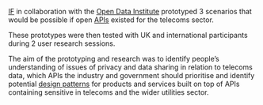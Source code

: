 [IF](https://projectsbyif.com) in collaboration with the [Open Data Institute](https://theodi.org) prototyped 3 scenarios that would be possible if open [APIs](https://en.wikipedia.org/wiki/Application_programming_interface) existed for the telecoms sector.

These prototypes were then tested with UK and international participants during 2 user research sessions.

The aim of the prototyping and research was to identify people&rsquo;s understanding of issues of privacy and data sharing in relation to telecoms data, which APIs the industry and government should prioritise and identify potential [design patterns](https://catalogue.projectsbyif.com) for products and services built on top of APIs containing sensitive in telecoms and the wider utilities sector.